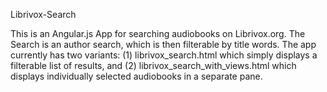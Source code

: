 Librivox-Search

This is an Angular.js App for searching audiobooks on Librivox.org.
The Search is an author search, which is then filterable by title words.
The app currently has two variants: (1) librivox_search.html which simply displays a filterable list of results, and (2) librivox_search_with_views.html which displays individually selected audiobooks in a separate pane.